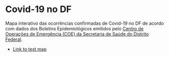 # Covid-19 no DF

Mapa interativo das ocorrências confirmadas de Covid-19 no DF de acordo com dados dos Boletins Epidemiológicos emitidos pelo [Centro de Operações de Emergência (COE) da Secretaria de Saúde do Distrito Federal](http://www.saude.df.gov.br/informativos-do-centro-de-operacoes-de-emergencia-coe/).

 - [Link to test map](https://github.com/igorcobelo/covid19nodf/blob/master/docs/covid19nodf.html)
